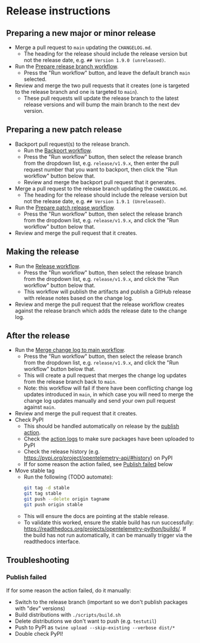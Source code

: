 # Release instructions

## Preparing a new major or minor release

* Merge a pull request to `main` updating the `CHANGELOG.md`.
  * The heading for the release should include the release version but not the release date, e.g.
    `## Version 1.9.0 (unreleased)`.
* Run the [Prepare release branch workflow](https://github.com/open-telemetry/opentelemetry-python/actions/workflows/prepare-release-branch.yml).
  * Press the "Run workflow" button, and leave the default branch `main` selected.
* Review and merge the two pull requests that it creates
  (one is targeted to the release branch and one is targeted to `main`).
  * These pull requests will update the release branch to the latest release versions and will bump the main branch to
    the next dev version.

## Preparing a new patch release

* Backport pull request(s) to the release branch.
  * Run the [Backport workflow](https://github.com/open-telemetry/opentelemetry-python/actions/workflows/backport.yml).
  * Press the "Run workflow" button, then select the release branch from the dropdown list,
    e.g. `release/v1.9.x`, then enter the pull request number that you want to backport,
    then click the "Run workflow" button below that.
  * Review and merge the backport pull request that it generates.
* Merge a pull request to the release branch updating the `CHANGELOG.md`.
  * The heading for the release should include the release version but not the release date, e.g.
    `## Version 1.9.1 (Unreleased)`.
* Run the [Prepare patch release workflow](https://github.com/open-telemetry/opentelemetry-python/actions/workflows/prepare-patch-release.yml).
  * Press the "Run workflow" button, then select the release branch from the dropdown list,
    e.g. `release/v1.9.x`, and click the "Run workflow" button below that.
* Review and merge the pull request that it creates.

## Making the release

* Run the [Release workflow](https://github.com/open-telemetry/opentelemetry-python/actions/workflows/release.yml).
  * Press the "Run workflow" button, then select the release branch from the dropdown list,
    e.g. `release/v1.9.x`, and click the "Run workflow" button below that.
  * This workflow will publish the artifacts and publish a GitHub release with release notes based on the change log.
* Review and merge the pull request that the release workflow creates against the release branch
  which adds the release date to the change log.

## After the release

* Run the [Merge change log to main workflow](https://github.com/open-telemetry/opentelemetry-python/actions/workflows/merge-change-log-to-main.yml).
  * Press the "Run workflow" button, then select the release branch from the dropdown list,
    e.g. `release/v1.9.x`, and click the "Run workflow" button below that.
  * This will create a pull request that merges the change log updates from the release branch
    back to `main`.
  * Note: this workflow will fail if there have been conflicting change log updates introduced in `main`,
    in which case you will need to merge the change log updates manually and send your own pull
    request against `main`.
* Review and merge the pull request that it creates.
* Check PyPI
  * This should be handled automatically on release by the [publish action](https://github.com/open-telemetry/opentelemetry-python/blob/main/.github/workflows/publish.yml).
  * Check the [action logs](https://github.com/open-telemetry/opentelemetry-python/actions?query=workflow%3APublish) to make sure packages have been uploaded to PyPI
  * Check the release history (e.g. https://pypi.org/project/opentelemetry-api/#history) on PyPI
  * If for some reason the action failed, see [Publish failed](#publish-failed) below
* Move stable tag
  * Run the following (TODO automate):
    ```bash
    git tag -d stable
    git tag stable
    git push --delete origin tagname
    git push origin stable
    ```
  * This will ensure the docs are pointing at the stable release.
  * To validate this worked, ensure the stable build has run successfully:
    https://readthedocs.org/projects/opentelemetry-python/builds/.
    If the build has not run automatically, it can be manually trigger via the readthedocs interface.

## Troubleshooting

### Publish failed

If for some reason the action failed, do it manually:

- Switch to the release branch (important so we don't publish packages with "dev" versions)
- Build distributions with `./scripts/build.sh`
- Delete distributions we don't want to push (e.g. `testutil`)
- Push to PyPI as `twine upload --skip-existing --verbose dist/*`
- Double check PyPI!
